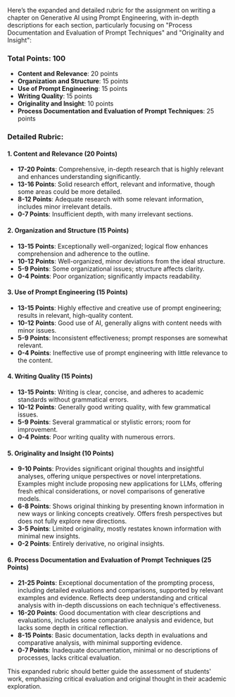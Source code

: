 Here’s the expanded and detailed rubric for the assignment on writing a chapter on Generative AI using Prompt Engineering, with in-depth descriptions for each section, particularly focusing on "Process Documentation and Evaluation of Prompt Techniques" and "Originality and Insight":

### Total Points: 100
- **Content and Relevance**: 20 points
- **Organization and Structure**: 15 points
- **Use of Prompt Engineering**: 15 points
- **Writing Quality**: 15 points
- **Originality and Insight**: 10 points
- **Process Documentation and Evaluation of Prompt Techniques**: 25 points

### Detailed Rubric:

#### 1. Content and Relevance (20 Points)
- **17-20 Points**: Comprehensive, in-depth research that is highly relevant and enhances understanding significantly.
- **13-16 Points**: Solid research effort, relevant and informative, though some areas could be more detailed.
- **8-12 Points**: Adequate research with some relevant information, includes minor irrelevant details.
- **0-7 Points**: Insufficient depth, with many irrelevant sections.

#### 2. Organization and Structure (15 Points)
- **13-15 Points**: Exceptionally well-organized; logical flow enhances comprehension and adherence to the outline.
- **10-12 Points**: Well-organized, minor deviations from the ideal structure.
- **5-9 Points**: Some organizational issues; structure affects clarity.
- **0-4 Points**: Poor organization; significantly impacts readability.

#### 3. Use of Prompt Engineering (15 Points)
- **13-15 Points**: Highly effective and creative use of prompt engineering; results in relevant, high-quality content.
- **10-12 Points**: Good use of AI, generally aligns with content needs with minor issues.
- **5-9 Points**: Inconsistent effectiveness; prompt responses are somewhat relevant.
- **0-4 Points**: Ineffective use of prompt engineering with little relevance to the content.

#### 4. Writing Quality (15 Points)
- **13-15 Points**: Writing is clear, concise, and adheres to academic standards without grammatical errors.
- **10-12 Points**: Generally good writing quality, with few grammatical issues.
- **5-9 Points**: Several grammatical or stylistic errors; room for improvement.
- **0-4 Points**: Poor writing quality with numerous errors.

#### 5. Originality and Insight (10 Points)
- **9-10 Points**: Provides significant original thoughts and insightful analyses, offering unique perspectives or novel interpretations. Examples might include proposing new applications for LLMs, offering fresh ethical considerations, or novel comparisons of generative models.
- **6-8 Points**: Shows original thinking by presenting known information in new ways or linking concepts creatively. Offers fresh perspectives but does not fully explore new directions.
- **3-5 Points**: Limited originality, mostly restates known information with minimal new insights.
- **0-2 Points**: Entirely derivative, no original insights.

#### 6. Process Documentation and Evaluation of Prompt Techniques (25 Points)
- **21-25 Points**: Exceptional documentation of the prompting process, including detailed evaluations and comparisons, supported by relevant examples and evidence. Reflects deep understanding and critical analysis with in-depth discussions on each technique's effectiveness.
- **16-20 Points**: Good documentation with clear descriptions and evaluations, includes some comparative analysis and evidence, but lacks some depth in critical reflection.
- **8-15 Points**: Basic documentation, lacks depth in evaluations and comparative analysis, with minimal supporting evidence.
- **0-7 Points**: Inadequate documentation, minimal or no descriptions of processes, lacks critical evaluation.

This expanded rubric should better guide the assessment of students' work, emphasizing critical evaluation and original thought in their academic exploration.
